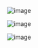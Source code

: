 ![image](https://user-images.githubusercontent.com/48549103/209053778-ddd07bd8-5124-4695-a108-64013b4a2009.png)

![image](https://user-images.githubusercontent.com/48549103/208560561-dc2fcc69-e66f-4051-9794-e90478c7f67d.png)

![image](https://user-images.githubusercontent.com/48549103/208279382-b7952f51-184a-4d3d-8712-6cdf8bcce8df.png)
